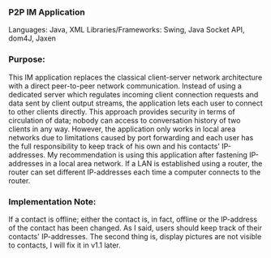 ### P2P IM Application

Languages: Java, XML
Libraries/Frameworks: Swing, Java Socket API, dom4J, Jaxen

### Purpose:

This IM application replaces the classical client-server network architecture with a direct peer-to-peer network communication. Instead of using a dedicated server which regulates incoming client connection requests and data sent by client output streams, the application lets each user to connect to other clients directly. This approach provides security in terms of circulation of data; nobody can access to conversation history of two clients in any way. However, the application only works in local area networks due to limitations caused by port forwarding and each user has the full responsibility to keep track of his own and his contacts' IP-addresses. My recommendation is using this application after fastening IP-addresses in a local area network. If a LAN is established using a router, the router can set different IP-addresses each time a computer connects to the router. 


### Implementation Note:

If a contact is offline; either the contact is, in fact, offline or the IP-address of the contact has been changed. As I said, users should keep track of their contacts' IP-addresses. The second thing is, display pictures are not visible to contacts, I will fix it in v1.1 later.




